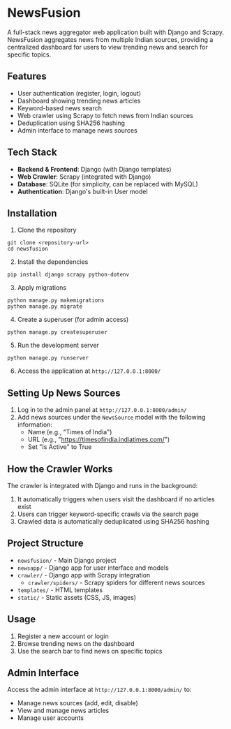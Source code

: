 # NewsFusion

A full-stack news aggregator web application built with Django and Scrapy. NewsFusion aggregates news from multiple Indian sources, providing a centralized dashboard for users to view trending news and search for specific topics.

## Features

- User authentication (register, login, logout)
- Dashboard showing trending news articles
- Keyword-based news search
- Web crawler using Scrapy to fetch news from Indian sources
- Deduplication using SHA256 hashing
- Admin interface to manage news sources

## Tech Stack

- **Backend & Frontend**: Django (with Django templates)
- **Web Crawler**: Scrapy (integrated with Django)
- **Database**: SQLite (for simplicity, can be replaced with MySQL)
- **Authentication**: Django's built-in User model

## Installation

1. Clone the repository
```
git clone <repository-url>
cd newsfusion
```

2. Install the dependencies
```
pip install django scrapy python-dotenv
```

3. Apply migrations
```
python manage.py makemigrations
python manage.py migrate
```

4. Create a superuser (for admin access)
```
python manage.py createsuperuser
```

5. Run the development server
```
python manage.py runserver
```

6. Access the application at `http://127.0.0.1:8000/`

## Setting Up News Sources

1. Log in to the admin panel at `http://127.0.0.1:8000/admin/`
2. Add news sources under the `NewsSource` model with the following information:
   - Name (e.g., "Times of India")
   - URL (e.g., "https://timesofindia.indiatimes.com/")
   - Set "Is Active" to True

## How the Crawler Works

The crawler is integrated with Django and runs in the background:

1. It automatically triggers when users visit the dashboard if no articles exist
2. Users can trigger keyword-specific crawls via the search page
3. Crawled data is automatically deduplicated using SHA256 hashing

## Project Structure

- `newsfusion/` - Main Django project
- `newsapp/` - Django app for user interface and models
- `crawler/` - Django app with Scrapy integration
  - `crawler/spiders/` - Scrapy spiders for different news sources
- `templates/` - HTML templates
- `static/` - Static assets (CSS, JS, images)

## Usage

1. Register a new account or login
2. Browse trending news on the dashboard
3. Use the search bar to find news on specific topics

## Admin Interface

Access the admin interface at `http://127.0.0.1:8000/admin/` to:
- Manage news sources (add, edit, disable)
- View and manage news articles
- Manage user accounts 